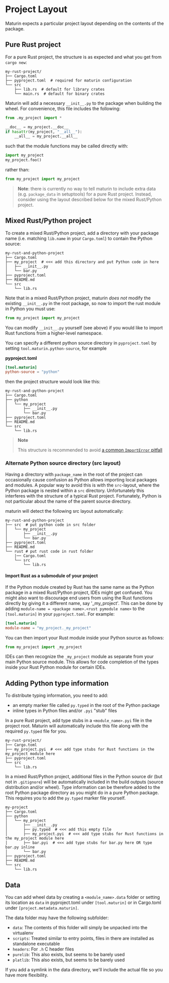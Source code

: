 # Project Layout

Maturin expects a particular project layout depending on the contents of the
package.

## Pure Rust project

For a pure Rust project, the structure is as expected and what you get from `cargo new`:

```
my-rust-project/
├── Cargo.toml
├── pyproject.toml  # required for maturin configuration
└── src
    ├── lib.rs  # default for library crates
    └── main.rs  # default for binary crates
```

Maturin will add a necessary `__init__.py` to the package when building the
wheel. For convenience, this file includes the following:

```python
from .my_project import *

__doc__ = my_project.__doc__
if hasattr(my_project, "__all__"):
    __all__ = my_project.__all__
```

such that the module functions may be called directly with:

```python
import my_project
my_project.foo()
```

rather than:

```python
from my_project import my_project
```

> **Note**: there is currently no way to tell maturin to include extra data (e.g.
`package_data` in setuptools) for a pure Rust project. Instead, consider using
the layout described below for the mixed Rust/Python project.

## Mixed Rust/Python project

To create a mixed Rust/Python project, add a directory with your package name
(i.e. matching `lib.name` in your `Cargo.toml`) to contain the Python source:

```
my-rust-and-python-project
├── Cargo.toml
├── my_project  # <<< add this directory and put Python code in here
│   ├── __init__.py
│   └── bar.py
├── pyproject.toml
├── README.md
└── src
    └── lib.rs
```

Note that in a mixed Rust/Python project, maturin _does not_ modify the
existing `__init__.py` in the root package, so now to import the rust module in
Python you must use:

```python
from my_project import my_project
```

You can modify `__init__.py` yourself (see above) if you would like to import
Rust functions from a higher-level namespace.

You can specify a different python source directory in `pyproject.toml` by setting `tool.maturin.python-source`, for example

**pyproject.toml**

```toml
[tool.maturin]
python-source = "python"
```

then the project structure would look like this:

```
my-rust-and-python-project
├── Cargo.toml
├── python
│   └── my_project
│       ├── __init__.py
│       └── bar.py
├── pyproject.toml
├── README.md
└── src
    └── lib.rs
```

> **Note**
>
> This structure is recommended to avoid [a common `ImportError` pitfall](https://github.com/PyO3/maturin/issues/490)


### Alternate Python source directory (src layout)

Having a directory with `package_name` in the root of the project can
occasionally cause confusion as Python allows importing local packages and
modules. A popular way to avoid this is with the `src`-layout, where the Python
package is nested within a `src` directory. Unfortunately this interferes with
the structure of a typical Rust project. Fortunately, Python is not particular
about the name of the parent source directory.

maturin will detect the following src layout automatically:

```
my-rust-and-python-project
├── src  # put python code in src folder
│   └── my_project
│       ├── __init__.py
│       └── bar.py
├── pyproject.toml
├── README.md
└── rust # put rust code in rust folder
    |── Cargo.toml
    └── src
        └── lib.rs
```
#### Import Rust as a submodule of your project

If the Python module created by Rust has the same name as the Python package in a mixed Rust/Python project, IDEs might get confused.
You might also want to discourage end users from using the Rust functions directly by giving it a different name, say '\_my_project'.
This can be done by adding `module-name = <package name>.<rust pymodule name>` to the `[tool.maturin]` in your `pyproject.toml`. For example:

```toml
[tool.maturin]
module-name = "my_project._my_project"
```

You can then import your Rust module inside your Python source as follows:

```python
from my_project import _my_project
```

IDEs can then recognize the `_my_project` module as separate from your main Python source module. This allows for code completion of the types inside your Rust Python module for certain IDEs.


## Adding Python type information

To distribute typing information, you need to add:

* an empty marker file called `py.typed` in the root of the Python package
* inline types in Python files and/or `.pyi` "stub" files

In a pure Rust project, add type stubs in a `<module_name>.pyi` file in the
project root. Maturin will automatically include this file along with the
required `py.typed` file for you.

```
my-rust-project/
├── Cargo.toml
├── my_project.pyi  # <<< add type stubs for Rust functions in the my_project module here
├── pyproject.toml
└── src
    └── lib.rs
```

In a mixed Rust/Python project, additional files in the Python source dir (but
not in `.gitignore`) will be automatically included in the build outputs
(source distribution and/or wheel). Type information can be therefore added to
the root Python package directory as you might do in a pure Python package.
This requires you to add the `py.typed` marker file yourself.

```
my-project
├── Cargo.toml
├── python
│   └── my_project
│       ├── __init__.py
│       ├── py.typed  # <<< add this empty file
│       ├── my_project.pyi  # <<< add type stubs for Rust functions in the my_project module here
│       ├── bar.pyi  # <<< add type stubs for bar.py here OR type bar.py inline
│       └── bar.py
├── pyproject.toml
├── README.md
└── src
    └── lib.rs
```

## Data

You can add wheel data by creating a `<module_name>.data` folder or setting its location as `data` in pyproject.toml under `[tool.maturin]` or in Cargo.toml under `[project.metadata.maturin]`.

The data folder may have the following subfolder:

 * `data`: The contents of this folder will simply be unpacked into the virtualenv
 * `scripts`: Treated similar to entry points, files in there are installed as standalone executable
 * `headers`: For `.h` C header files
 * `purelib`: This also exists, but seems to be barely used
 * `platlib`: This also exists, but seems to be barely used

If you add a symlink in the data directory, we'll include the actual file so you have more flexibility.
